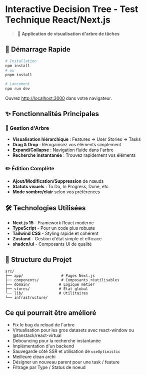 # Interactive Decision Tree - Test Technique React/Next.js

> 🎯 **Application de visualisation d'arbre de tâches**

## 🚀 Démarrage Rapide

```bash
# Installation
npm install
# ou
pnpm install

# Lancement
npm run dev
```

Ouvrez [http://localhost:3000](http://localhost:3000) dans votre navigateur.

## ✨ Fonctionnalités Principales

### 🌳 Gestion d'Arbre
- **Visualisation hiérarchique** : Features → User Stories → Tasks
- **Drag & Drop** : Réorganisez vos éléments simplement
- **Expand/Collapse** : Navigation fluide dans l'arbre
- **Recherche instantanée** : Trouvez rapidement vos éléments

### ✏️ Édition Complète
- **Ajout/Modification/Suppression** de nœuds
- **Statuts visuels** : To Do, In Progress, Done, etc.
- **Mode sombre/clair** selon vos préférences

## 🛠️ Technologies Utilisées

- **Next.js 15** - Framework React moderne
- **TypeScript** - Pour un code plus robuste
- **Tailwind CSS** - Styling rapide et cohérent
- **Zustand** - Gestion d'état simple et efficace
- **shadcn/ui** - Composants UI de qualité

## 📁 Structure du Projet

```
src/
├── app/                 # Pages Next.js
├── components/          # Composants réutilisables
├── domain/             # Logique métier
├── stores/             # État global
└── lib/                # Utilitaires
└── infrastructure/     
```

## Ce qui pourrait être amélioré
- Fix le bug du reload de l'arbre
- Virtualisation pour les gros datasets avec react-window ou @tanstack/react-virtual
- Debouncing pour la recherche instantanée
- Implémentation d'un backend
- Sauvegarde côté SSR et utilisation de `useOptimistic`
- Meilleure clean archi
- Désigner un nouveau parent pour une task / feature
- Filtrage par Type / Status de noeud